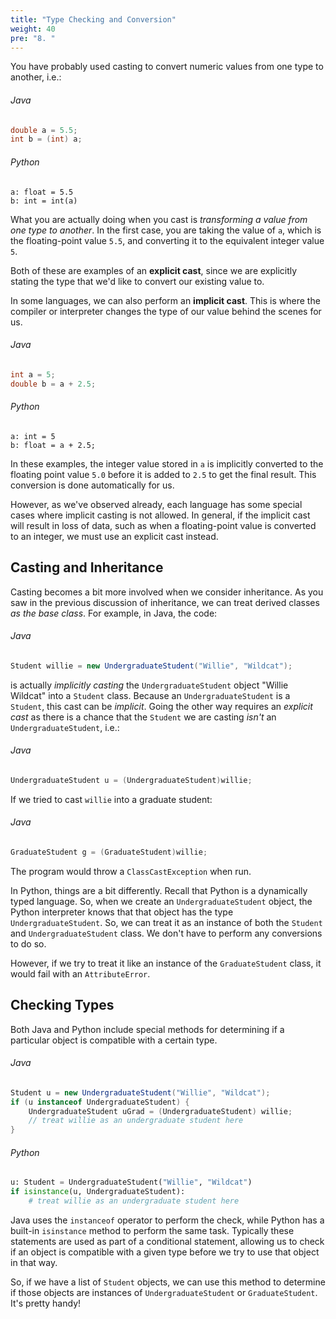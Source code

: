 ```yaml
---
title: "Type Checking and Conversion"
weight: 40
pre: "8. "
---
```

You have probably used casting to convert numeric values from one type to another, i.e.:

###### Java

```java
double a = 5.5;
int b = (int) a;
```

###### Python

```
a: float = 5.5
b: int = int(a)
```

What you are actually doing when you cast is _transforming a value from one type to another_.  In the first case, you are taking the value of `a`, which is the floating-point value `5.5`, and converting it to the equivalent integer value `5`. 

Both of these are examples of an **explicit cast**, since we are explicitly stating the type that we'd like to convert our existing value to. 

In some languages, we can also perform an **implicit cast**. This is where the compiler or interpreter changes the type of our value behind the scenes for us. 

###### Java

```java
int a = 5;
double b = a + 2.5;
```

###### Python

```
a: int = 5
b: float = a + 2.5;
```

In these examples, the integer value stored in `a` is implicitly converted to the floating point value `5.0` before it is added to `2.5` to get the final result. This conversion is done automatically for us. 

However, as we've observed already, each language has some special cases where implicit casting is not allowed. In general, if the implicit cast will result in loss of data, such as when a floating-point value is converted to an integer, we must use an explicit cast instead. 

## Casting and Inheritance

Casting becomes a bit more involved when we consider inheritance.  As you saw in the previous discussion of inheritance, we can treat derived classes _as the base class_. For example, in Java, the code:

###### Java

```java
Student willie = new UndergraduateStudent("Willie", "Wildcat");
```

is actually _implicitly casting_ the `UndergraduateStudent` object "Willie Wildcat" into a `Student` class.  Because an `UndergraduateStudent` is a `Student`, this cast can be _implicit_. Going the other way requires an _explicit cast_ as there is a chance that the `Student` we are casting _isn't_ an `UndergraduateStudent`, i.e.:

###### Java

```java
UndergraduateStudent u = (UndergraduateStudent)willie;
```

If we tried to cast `willie` into a graduate student:

###### Java

```java
GraduateStudent g = (GraduateStudent)willie;
```

The program would throw a `ClassCastException` when run.

In Python, things are a bit differently. Recall that Python is a dynamically typed language. So, when we create an `UndergraduateStudent` object, the Python interpreter knows that that object has the type `UndergraduateStudent`. So, we can treat it as an instance of both the `Student` and `UndergraduateStudent` class. We don't have to perform any conversions to do so.

However, if we try to treat it like an instance of the `GraduateStudent` class, it would fail with an `AttributeError`. 

## Checking Types

Both Java and Python include special methods for determining if a particular object is compatible with a certain type. 

###### Java

```java
Student u = new UndergraduateStudent("Willie", "Wildcat");
if (u instanceof UndergraduateStudent) {
    UndergraduateStudent uGrad = (UndergraduateStudent) willie;
    // treat willie as an undergraduate student here
}
```

###### Python

```python
u: Student = UndergraduateStudent("Willie", "Wildcat")
if isinstance(u, UndergraduateStudent):
    # treat willie as an undergraduate student here
```

Java uses the `instanceof` operator to perform the check, while Python has a built-in `isinstance` method to perform the same task. Typically these statements are used as part of a conditional statement, allowing us to check if an object is compatible with a given type before we try to use that object in that way. 

So, if we have a list of `Student` objects, we can use this method to determine if those objects are instances of `UndergraduateStudent` or `GraduateStudent`. It's pretty handy!
